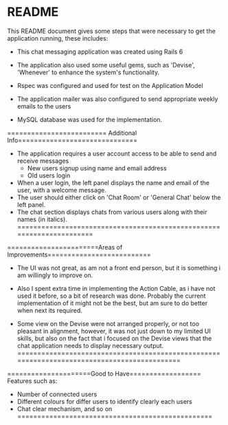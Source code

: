 # README
This README document gives some steps that were necessary to get the application running, these includes:

* This chat messaging application was created using Rails 6

* The application also used some useful gems, such as 'Devise', 'Whenever' to enhance the system's functionality.

* Rspec was configured and used for test on the Application Model

* The application mailer was also configured to send appropriate weekly emails to the users

* MySQL database was used for the implementation.

========================= Additional Info==============================
* The application requires a user account access to be able to send and receive messages
   - New users signup using name and email address
   - Old users login
* When a user login, the left panel displays the name and email of the user, with a welcome message.
* The user should either click on 'Chat Room' or 'General Chat' below the left panel.
* The chat section displays chats from various users along with their names (in italics).
======================================================================
  
=======================Areas of Improvements==========================
* The UI was not great, as am not a front end person, but it is something i am willingly to improve on.

* Also I spent extra time in implementing the Action Cable, as i have not used it before, so a bit of research was done. Probably the current implementation of it might not be the best, but am sure to do better when next its required.

* Some view on the Devise were not arranged properly, or not too pleasant in alignment, however, it was not just down to my limited UI skills, but also on the fact that i focused on the Devise views that the chat application needs to display necessary output.
============================================================================================
  
=====================Good to Have==================
Features such as:
  * Number of connected users
  * Different colours for differ users to identify clearly each users
  * Chat clear mechanism, and so on
=================================================
